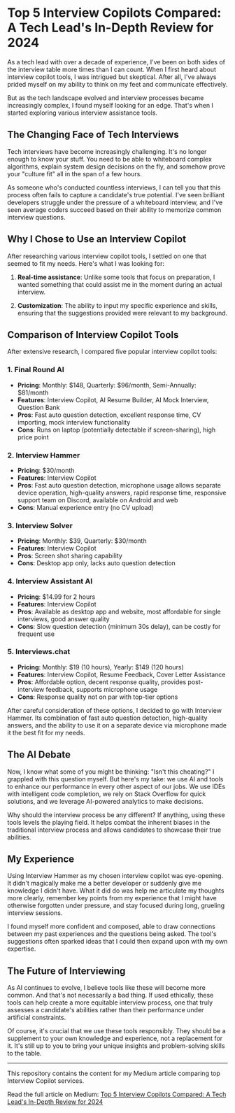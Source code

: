 # Top 5 Interview Copilots Compared: A Tech Lead's In-Depth Review for 2024

As a tech lead with over a decade of experience, I've been on both sides of the interview table more times than I can count. When I first heard about interview copilot tools, I was intrigued but skeptical. After all, I've always prided myself on my ability to think on my feet and communicate effectively.

But as the tech landscape evolved and interview processes became increasingly complex, I found myself looking for an edge. That's when I started exploring various interview assistance tools.

## The Changing Face of Tech Interviews

Tech interviews have become increasingly challenging. It's no longer enough to know your stuff. You need to be able to whiteboard complex algorithms, explain system design decisions on the fly, and somehow prove your "culture fit" all in the span of a few hours.

As someone who's conducted countless interviews, I can tell you that this process often fails to capture a candidate's true potential. I've seen brilliant developers struggle under the pressure of a whiteboard interview, and I've seen average coders succeed based on their ability to memorize common interview questions.

## Why I Chose to Use an Interview Copilot

After researching various interview copilot tools, I settled on one that seemed to fit my needs. Here's what I was looking for:

1. **Real-time assistance**: Unlike some tools that focus on preparation, I wanted something that could assist me in the moment during an actual interview.

2. **Customization**: The ability to input my specific experience and skills, ensuring that the suggestions provided were relevant to my background.

## Comparison of Interview Copilot Tools

After extensive research, I compared five popular interview copilot tools:

### 1. Final Round AI
- **Pricing**: Monthly: $148, Quarterly: $96/month, Semi-Annually: $81/month
- **Features**: Interview Copilot, AI Resume Builder, AI Mock Interview, Question Bank
- **Pros**: Fast auto question detection, excellent response time, CV importing, mock interview functionality
- **Cons**: Runs on laptop (potentially detectable if screen-sharing), high price point

### 2. Interview Hammer
- **Pricing**: $30/month
- **Features**: Interview Copilot
- **Pros**: Fast auto question detection, microphone usage allows separate device operation, high-quality answers, rapid response time, responsive support team on Discord, available on Android and web
- **Cons**: Manual experience entry (no CV upload)

### 3. Interview Solver
- **Pricing**: Monthly: $39, Quarterly: $30/month
- **Features**: Interview Copilot
- **Pros**: Screen shot sharing capability
- **Cons**: Desktop app only, lacks auto question detection

### 4. Interview Assistant AI
- **Pricing**: $14.99 for 2 hours
- **Features**: Interview Copilot
- **Pros**: Available as desktop app and website, most affordable for single interviews, good answer quality
- **Cons**: Slow question detection (minimum 30s delay), can be costly for frequent use

### 5. Interviews.chat
- **Pricing**: Monthly: $19 (10 hours), Yearly: $149 (120 hours)
- **Features**: Interview Copilot, Resume Feedback, Cover Letter Assistance
- **Pros**: Affordable option, decent response quality, provides post-interview feedback, supports microphone usage
- **Cons**: Response quality not on par with top-tier options

After careful consideration of these options, I decided to go with Interview Hammer. Its combination of fast auto question detection, high-quality answers, and the ability to use it on a separate device via microphone made it the best fit for my needs.

## The AI Debate

Now, I know what some of you might be thinking: "Isn't this cheating?" I grappled with this question myself. But here's my take: we use AI and tools to enhance our performance in every other aspect of our jobs. We use IDEs with intelligent code completion, we rely on Stack Overflow for quick solutions, and we leverage AI-powered analytics to make decisions.

Why should the interview process be any different? If anything, using these tools levels the playing field. It helps combat the inherent biases in the traditional interview process and allows candidates to showcase their true abilities.

## My Experience

Using Interview Hammer as my chosen interview copilot was eye-opening. It didn't magically make me a better developer or suddenly give me knowledge I didn't have. What it did do was help me articulate my thoughts more clearly, remember key points from my experience that I might have otherwise forgotten under pressure, and stay focused during long, grueling interview sessions.

I found myself more confident and composed, able to draw connections between my past experiences and the questions being asked. The tool's suggestions often sparked ideas that I could then expand upon with my own expertise.

## The Future of Interviewing

As AI continues to evolve, I believe tools like these will become more common. And that's not necessarily a bad thing. If used ethically, these tools can help create a more equitable interview process, one that truly assesses a candidate's abilities rather than their performance under artificial constraints.

Of course, it's crucial that we use these tools responsibly. They should be a supplement to your own knowledge and experience, not a replacement for it. It's still up to you to bring your unique insights and problem-solving skills to the table.

---
This repository contains the content for my Medium article comparing top Interview Copilot services.

Read the full article on Medium: [Top 5 Interview Copilots Compared: A Tech Lead's In-Depth Review for 2024](https://medium.com/@taylorysam90/top-5-interview-copilots-compared-a-tech-leads-in-depth-review-for-2024-69cf96c380e5)
